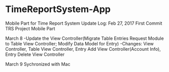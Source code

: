# TimeReportSystem-App
Mobile Part for Time Report System
Update Log:
Feb 27, 2017 
First Commit TRS Project Mobile Part 

March 8
-Update the View Controller(Migrate Table Entries Request Module to Table View Controller; Modify Data Model for Entry) 
-Changes: View Controller, Table View Controller, Entry Add View Controller(Account Info), Entry Delete View Controller

March 9 
Sychronized with Mac
